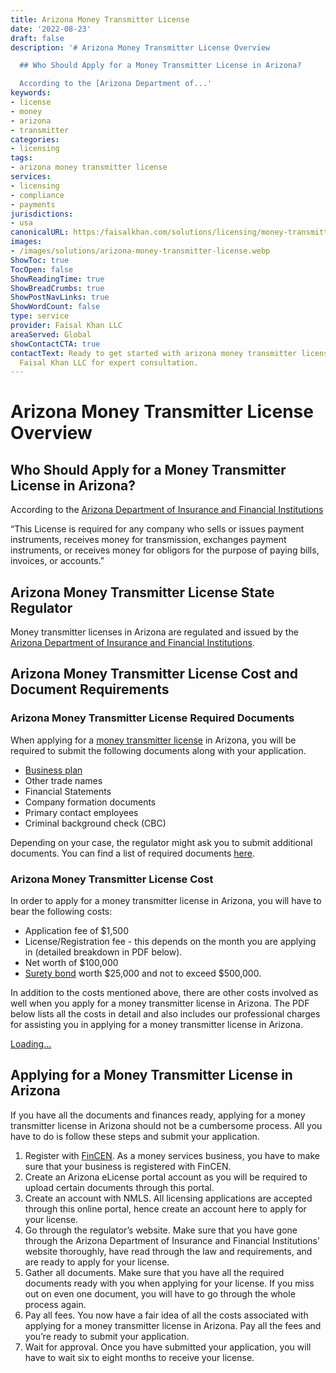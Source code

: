 ```yaml
---
title: Arizona Money Transmitter License
date: '2022-08-23'
draft: false
description: '# Arizona Money Transmitter License Overview

  ## Who Should Apply for a Money Transmitter License in Arizona?

  According to the [Arizona Department of...'
keywords:
- license
- money
- arizona
- transmitter
categories:
- licensing
tags:
- arizona money transmitter license
services:
- licensing
- compliance
- payments
jurisdictions:
- usa
canonicalURL: https:/faisalkhan.com/solutions/licensing/money-transmitter-license-mtl/arizona-money-transmitter-license/
images:
- /images/solutions/arizona-money-transmitter-license.webp
ShowToc: true
TocOpen: false
ShowReadingTime: true
ShowBreadCrumbs: true
ShowPostNavLinks: true
ShowWordCount: false
type: service
provider: Faisal Khan LLC
areaServed: Global
showContactCTA: true
contactText: Ready to get started with arizona money transmitter license? Contact
  Faisal Khan LLC for expert consultation.
---
```


# Arizona Money Transmitter License Overview

## Who Should Apply for a Money Transmitter License in Arizona?

According to the [Arizona Department of Insurance and Financial Institutions](https://difi.az.gov/money-transmitters-dfi)

“This License is required for any company who sells or issues payment instruments, receives money for transmission, exchanges payment instruments, or receives money for obligors for the purpose of paying bills, invoices, or accounts.”

## Arizona Money Transmitter License State Regulator

Money transmitter licenses in Arizona are regulated and issued by the [Arizona Department of Insurance and Financial Institutions](https://difi.az.gov/money-transmitters-dfi).

## Arizona Money Transmitter License Cost and Document Requirements

### Arizona Money Transmitter License Required Documents

When applying for a [money transmitter license](https://faisalkhan.com/solutions/licensing/money-transmitter-license-mtl/) in Arizona, you will be required to submit the following documents along with your application.

  * [Business plan](https://faisalkhan.com/knowledge-hub/resources-and-references/business-plan/)
  * Other trade names
  * Financial Statements
  * Company formation documents
  * Primary contact employees
  * Criminal background check (CBC)

Depending on your case, the regulator might ask you to submit additional documents. You can find a list of required documents [here](https://faisalkhan.com/documents-required-for-money-transmitter-license/).

### Arizona Money Transmitter License Cost

In order to apply for a money transmitter license in Arizona, you will have to bear the following costs:

  * Application fee of $1,500
  * License/Registration fee - this depends on the month you are applying in (detailed breakdown in PDF below). 
  * Net worth of $100,000
  * [Surety bond](https://faisalkhan.com/knowledge-hub/resources-and-references/surety-bond/) worth $25,000 and not to exceed $500,000.

In addition to the costs mentioned above, there are other costs involved as well when you apply for a money transmitter license in Arizona. The PDF below lists all the costs in detail and also includes our professional charges for assisting you in applying for a money transmitter license in Arizona.

[Loading...](https://fkhan.gumroad.com/l/arizona-money-transmitter-license-cost)

## Applying for a Money Transmitter License in Arizona

If you have all the documents and finances ready, applying for a money transmitter license in Arizona should not be a cumbersome process. All you have to do is follow these steps and submit your application.

  1. Register with [FinCEN](https://faisalkhan.com/knowledge-hub/resources-and-references/financial-crimes-enforcement-network-fincen/). As a money services business, you have to make sure that your business is registered with FinCEN.
  2. Create an Arizona eLicense portal account as you will be required to upload certain documents through this portal.
  3. Create an account with NMLS. All licensing applications are accepted through this online portal, hence create an account here to apply for your license.
  4. Go through the regulator’s website. Make sure that you have gone through the Arizona Department of Insurance and Financial Institutions’ website thoroughly, have read through the law and requirements, and are ready to apply for your license.
  5. Gather all documents. Make sure that you have all the required documents ready with you when applying for your license. If you miss out on even one document, you will have to go through the whole process again.
  6. Pay all fees. You now have a fair idea of all the costs associated with applying for a money transmitter license in Arizona. Pay all the fees and you’re ready to submit your application.
  7. Wait for approval. Once you have submitted your application, you will have to wait six to eight months to receive your license.